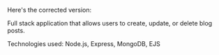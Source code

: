 Here's the corrected version:

Full stack application that allows users to create, update, or delete blog posts.

Technologies used: Node.js, Express, MongoDB, EJS
